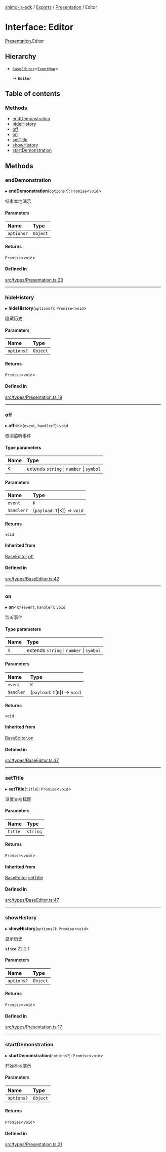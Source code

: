 [shimo-js-sdk](../README.md) / [Exports](../modules.md) / [Presentation](../modules/Presentation.md) / Editor

# Interface: Editor

[Presentation](../modules/Presentation.md).Editor

## Hierarchy

- [`BaseEditor`](BaseEditor.md)<[`EventMap`](Presentation.EventMap.md)\>

  ↳ **`Editor`**

## Table of contents

### Methods

- [endDemonstration](Presentation.Editor.md#enddemonstration)
- [hideHistory](Presentation.Editor.md#hidehistory)
- [off](Presentation.Editor.md#off)
- [on](Presentation.Editor.md#on)
- [setTitle](Presentation.Editor.md#settitle)
- [showHistory](Presentation.Editor.md#showhistory)
- [startDemonstration](Presentation.Editor.md#startdemonstration)

## Methods

### endDemonstration

▸ **endDemonstration**(`options?`): `Promise`<`void`\>

结束本地演示

#### Parameters

| Name | Type |
| :------ | :------ |
| `options?` | `Object` |

#### Returns

`Promise`<`void`\>

#### Defined in

[src/types/Presentation.ts:23](https://github.com/shimohq/shimo-js-sdk/blob/adbcbcd/src/types/Presentation.ts#L23)

___

### hideHistory

▸ **hideHistory**(`options?`): `Promise`<`void`\>

隐藏历史

#### Parameters

| Name | Type |
| :------ | :------ |
| `options?` | `Object` |

#### Returns

`Promise`<`void`\>

#### Defined in

[src/types/Presentation.ts:19](https://github.com/shimohq/shimo-js-sdk/blob/adbcbcd/src/types/Presentation.ts#L19)

___

### off

▸ **off**<`K`\>(`event`, `handler?`): `void`

取消监听事件

#### Type parameters

| Name | Type |
| :------ | :------ |
| `K` | extends `string` \| `number` \| `symbol` |

#### Parameters

| Name | Type |
| :------ | :------ |
| `event` | `K` |
| `handler?` | (`payload`: `T`[`K`]) => `void` |

#### Returns

`void`

#### Inherited from

[BaseEditor](BaseEditor.md).[off](BaseEditor.md#off)

#### Defined in

[src/types/BaseEditor.ts:42](https://github.com/shimohq/shimo-js-sdk/blob/adbcbcd/src/types/BaseEditor.ts#L42)

___

### on

▸ **on**<`K`\>(`event`, `handler`): `void`

监听事件

#### Type parameters

| Name | Type |
| :------ | :------ |
| `K` | extends `string` \| `number` \| `symbol` |

#### Parameters

| Name | Type |
| :------ | :------ |
| `event` | `K` |
| `handler` | (`payload`: `T`[`K`]) => `void` |

#### Returns

`void`

#### Inherited from

[BaseEditor](BaseEditor.md).[on](BaseEditor.md#on)

#### Defined in

[src/types/BaseEditor.ts:37](https://github.com/shimohq/shimo-js-sdk/blob/adbcbcd/src/types/BaseEditor.ts#L37)

___

### setTitle

▸ **setTitle**(`title`): `Promise`<`void`\>

设置文档标题

#### Parameters

| Name | Type |
| :------ | :------ |
| `title` | `string` |

#### Returns

`Promise`<`void`\>

#### Inherited from

[BaseEditor](BaseEditor.md).[setTitle](BaseEditor.md#settitle)

#### Defined in

[src/types/BaseEditor.ts:47](https://github.com/shimohq/shimo-js-sdk/blob/adbcbcd/src/types/BaseEditor.ts#L47)

___

### showHistory

▸ **showHistory**(`options?`): `Promise`<`void`\>

显示历史

**`since`** 22.2.1

#### Parameters

| Name | Type |
| :------ | :------ |
| `options?` | `Object` |

#### Returns

`Promise`<`void`\>

#### Defined in

[src/types/Presentation.ts:17](https://github.com/shimohq/shimo-js-sdk/blob/adbcbcd/src/types/Presentation.ts#L17)

___

### startDemonstration

▸ **startDemonstration**(`options?`): `Promise`<`void`\>

开始本地演示

#### Parameters

| Name | Type |
| :------ | :------ |
| `options?` | `Object` |

#### Returns

`Promise`<`void`\>

#### Defined in

[src/types/Presentation.ts:21](https://github.com/shimohq/shimo-js-sdk/blob/adbcbcd/src/types/Presentation.ts#L21)

